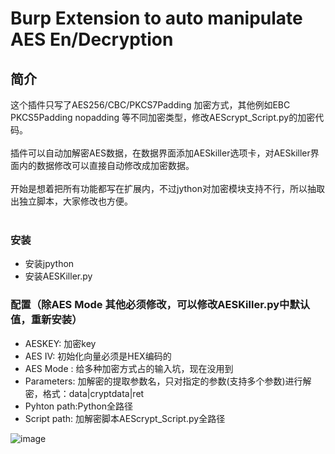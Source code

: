 # Burp Extension to auto manipulate AES En/Decryption

## 简介
这个插件只写了AES256/CBC/PKCS7Padding 加密方式，其他例如EBC PKCS5Padding nopadding 等不同加密类型，修改AEScrypt_Script.py的加密代码。<br><br>
插件可以自动加解密AES数据，在数据界面添加AESkiller选项卡，对AESkiller界面内的数据修改可以直接自动修改成加密数据。<br><br>
开始是想着把所有功能都写在扩展内，不过jython对加密模块支持不行，所以抽取出独立脚本，大家修改也方便。<br><br>
### 安装
+ 安装jpython<br>
+ 安装AESKiller.py<br>

### 配置（除AES Mode 其他必须修改，可以修改AESKiller.py中默认值，重新安装）

+ AESKEY: 加密key
+ AES IV: 初始化向量必须是HEX编码的
+ AES Mode : 给多种加密方式占的输入坑，现在没用到
+ Parameters: 加解密的提取参数名，只对指定的参数(支持多个参数)进行解密，格式：data|cryptdata|ret
+ Pyhton path:Python全路径
+ Script  path: 加解密脚本AEScrypt_Script.py全路径

 ![image](https://github.com/arschlochnop/aeskiller/blob/master/screenshots/video.gif)
